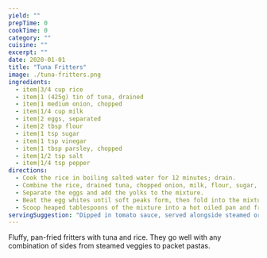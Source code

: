 ```yaml
---
yield: ""
prepTime: 0
cookTime: 0
category: ""
cuisine: ""
excerpt: ""
date: 2020-01-01
title: "Tuna Fritters"
image: ./tuna-fritters.png
ingredients:
  - item|3/4 cup rice
  - item|1 (425g) tin of tuna, drained
  - item|1 medium onion, chopped
  - item|1/4 cup milk
  - item|2 eggs, separated
  - item|2 tbsp flour
  - item|1 tsp sugar
  - item|1 tsp vinegar
  - item|1 tbsp parsley, chopped
  - item|1/2 tsp salt
  - item|1/4 tsp pepper
directions:
  - Cook the rice in boiling salted water for 12 minutes; drain.
  - Combine the rice, drained tuna, chopped onion, milk, flour, sugar, vinegar, parsley, salt and pepper.
  - Separate the eggs and add the yolks to the mixture.
  - Beat the egg whites until soft peaks form, then fold into the mixture.
  - Scoop heaped tablespoons of the mixture into a hot oiled pan and fry for five minutes or until golden. Flip each fritter and fry for a further five minutes.
servingSuggestion: "Dipped in tomato sauce, served alongside steamed or roasted veggies. Be quick though, they won’t last long. At the dinner table there is only the quick and the hungry!"
---
```


Fluffy, pan-fried fritters with tuna and rice. They go well with any combination of sides from steamed veggies to packet pastas.

